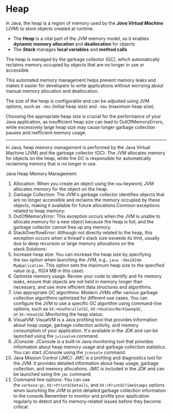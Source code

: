 # Heap

In Java, the heap is a region of memory used by the ***Java Virtual Machine*** (JVM) to store objects created at runtime.

- The ***Heap*** is a vital part of the JVM memory model, as it enables **dynamic memory allocation** and **deallocation** for objects
- The ***Stack*** manages **local variables** and **method calls**

The heap is managed by the garbage collector (GC), which automatically reclaims memory occupied by objects that are no longer in use or accessible.

This automated memory management helps prevent memory leaks and makes it easier for developers to write applications without worrying about manual memory allocation and deallocation.

The size of the heap is configurable and can be adjusted using JVM options, such as `-Xms` (initial heap size) and `-Xmx` (maximum heap size).

Choosing the appropriate heap size is crucial for the performance of your Java application, as insufficient heap size can lead to OutOfMemoryErrors, while excessively large heap size may cause longer garbage collection pauses and inefficient memory usage.

---

In Java, heap memory management is performed by the Java Virtual Machine (JVM) and the garbage collector (GC). The JVM allocates memory for objects on the heap, while the GC is responsible for automatically reclaiming memory that is no longer in use.

Java Heap Memory Management:

1. Allocation: When you create an object using the `new` keyword, JVM allocates memory for the object on the heap.
2. Garbage Collection: The JVM's garbage collector identifies objects that are no longer accessible and reclaims the memory occupied by these objects, making it available for future allocations.Common exceptions related to heap memory:
3. OutOfMemoryError: This exception occurs when the JVM is unable to allocate memory for a new object because the heap is full, and the garbage collector cannot free up any memory.
4. StackOverflowError: Although not directly related to the heap, this exception occurs when a thread's stack size exceeds its limit, usually due to deep recursion or large memory allocations on the stack.Solutions:
5. Increase heap size: You can increase the heap size by specifying the `Xmx` option when launching the JVM, e.g., `java -Xmx1024m MyApplication`. This option sets the maximum heap size to the specified value (e.g., 1024 MB in this case).
6. Optimize memory usage: Review your code to identify and fix memory leaks, ensure that objects are not held in memory longer than necessary, and use more efficient data structures and algorithms.
7. Use appropriate GC algorithms: Modern JVMs offer various garbage collection algorithms optimized for different use cases. You can configure the JVM to use a specific GC algorithm using command-line options, such as `XX:+UseParallelGC`, `XX:+UseConcMarkSweepGC`, or `XX:+UseG1GC`.Monitoring the heap status:
8. VisualVM: VisualVM is a Java profiling tool that provides information about heap usage, garbage collection activity, and memory consumption of your application. It's available in the JDK and can be launched using the `jvisualvm` command.
9. JConsole: JConsole is a built-in Java monitoring tool that provides information about heap memory usage and garbage collection statistics. You can start JConsole using the `jconsole` command.
10. Java Mission Control (JMC): JMC is a profiling and diagnostics tool for the JVM. It provides detailed information about heap usage, garbage collection, and memory allocations. JMC is included in the JDK and can be launched using the `jmc` command.
11. Command-line options: You can use the `verbose:gc`, `XX:+PrintGCDetails`, and `XX:+PrintGCTimeStamps` options when launching the JVM to print detailed garbage collection information to the console.Remember to monitor and profile your application regularly to detect and fix memory-related issues before they become critical.